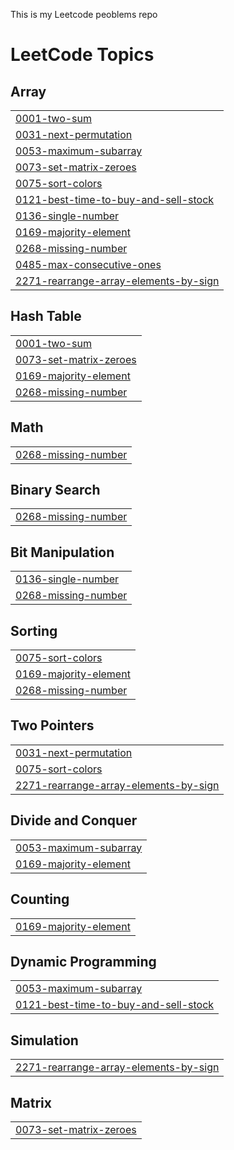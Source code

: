 This is my Leetcode peoblems repo

<!---LeetCode Topics Start-->
# LeetCode Topics
## Array
|  |
| ------- |
| [0001-two-sum](https://github.com/shailesh2909/leetcode/tree/master/0001-two-sum) |
| [0031-next-permutation](https://github.com/shailesh2909/leetcode/tree/master/0031-next-permutation) |
| [0053-maximum-subarray](https://github.com/shailesh2909/leetcode/tree/master/0053-maximum-subarray) |
| [0073-set-matrix-zeroes](https://github.com/shailesh2909/leetcode/tree/master/0073-set-matrix-zeroes) |
| [0075-sort-colors](https://github.com/shailesh2909/leetcode/tree/master/0075-sort-colors) |
| [0121-best-time-to-buy-and-sell-stock](https://github.com/shailesh2909/leetcode/tree/master/0121-best-time-to-buy-and-sell-stock) |
| [0136-single-number](https://github.com/shailesh2909/leetcode/tree/master/0136-single-number) |
| [0169-majority-element](https://github.com/shailesh2909/leetcode/tree/master/0169-majority-element) |
| [0268-missing-number](https://github.com/shailesh2909/leetcode/tree/master/0268-missing-number) |
| [0485-max-consecutive-ones](https://github.com/shailesh2909/leetcode/tree/master/0485-max-consecutive-ones) |
| [2271-rearrange-array-elements-by-sign](https://github.com/shailesh2909/leetcode/tree/master/2271-rearrange-array-elements-by-sign) |
## Hash Table
|  |
| ------- |
| [0001-two-sum](https://github.com/shailesh2909/leetcode/tree/master/0001-two-sum) |
| [0073-set-matrix-zeroes](https://github.com/shailesh2909/leetcode/tree/master/0073-set-matrix-zeroes) |
| [0169-majority-element](https://github.com/shailesh2909/leetcode/tree/master/0169-majority-element) |
| [0268-missing-number](https://github.com/shailesh2909/leetcode/tree/master/0268-missing-number) |
## Math
|  |
| ------- |
| [0268-missing-number](https://github.com/shailesh2909/leetcode/tree/master/0268-missing-number) |
## Binary Search
|  |
| ------- |
| [0268-missing-number](https://github.com/shailesh2909/leetcode/tree/master/0268-missing-number) |
## Bit Manipulation
|  |
| ------- |
| [0136-single-number](https://github.com/shailesh2909/leetcode/tree/master/0136-single-number) |
| [0268-missing-number](https://github.com/shailesh2909/leetcode/tree/master/0268-missing-number) |
## Sorting
|  |
| ------- |
| [0075-sort-colors](https://github.com/shailesh2909/leetcode/tree/master/0075-sort-colors) |
| [0169-majority-element](https://github.com/shailesh2909/leetcode/tree/master/0169-majority-element) |
| [0268-missing-number](https://github.com/shailesh2909/leetcode/tree/master/0268-missing-number) |
## Two Pointers
|  |
| ------- |
| [0031-next-permutation](https://github.com/shailesh2909/leetcode/tree/master/0031-next-permutation) |
| [0075-sort-colors](https://github.com/shailesh2909/leetcode/tree/master/0075-sort-colors) |
| [2271-rearrange-array-elements-by-sign](https://github.com/shailesh2909/leetcode/tree/master/2271-rearrange-array-elements-by-sign) |
## Divide and Conquer
|  |
| ------- |
| [0053-maximum-subarray](https://github.com/shailesh2909/leetcode/tree/master/0053-maximum-subarray) |
| [0169-majority-element](https://github.com/shailesh2909/leetcode/tree/master/0169-majority-element) |
## Counting
|  |
| ------- |
| [0169-majority-element](https://github.com/shailesh2909/leetcode/tree/master/0169-majority-element) |
## Dynamic Programming
|  |
| ------- |
| [0053-maximum-subarray](https://github.com/shailesh2909/leetcode/tree/master/0053-maximum-subarray) |
| [0121-best-time-to-buy-and-sell-stock](https://github.com/shailesh2909/leetcode/tree/master/0121-best-time-to-buy-and-sell-stock) |
## Simulation
|  |
| ------- |
| [2271-rearrange-array-elements-by-sign](https://github.com/shailesh2909/leetcode/tree/master/2271-rearrange-array-elements-by-sign) |
## Matrix
|  |
| ------- |
| [0073-set-matrix-zeroes](https://github.com/shailesh2909/leetcode/tree/master/0073-set-matrix-zeroes) |
<!---LeetCode Topics End-->
